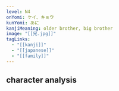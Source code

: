 ```yaml
---
level: N4
onYomi: ケイ、キョウ
kunYomi: あに
kanjiMeaning: older brother, big brother
image: "[[兄.jpg]]"
tagLinks:
  - "[[kanji]]"
  - "[[japanese]]"
  - "[[family]]"
---
```

## character analysis